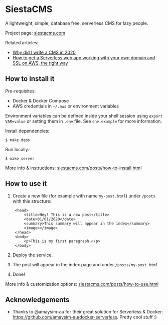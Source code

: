 # SiestaCMS

A lightweight, simple, database free, serverless CMS for lazy people.

Project page: [siestacms.com](https://www.siestacms.com)

Related articles:

- [Why did I write a CMS in 2020](https://nosolopau.medium.com/why-did-i-write-a-cms-in-2020-6824ab1c42ca)
- [How to get a Serverless web app working with your own domain and SSL on AWS, the right way](https://nosolopau.medium.com/how-to-get-a-serverless-web-app-working-with-your-own-domain-and-ssl-on-aws-the-right-way-69d5b138d8c0?source=your_stories_page-------------------------------------)

## How to install it

Pre-requisites:

- Docker & Docker Compose
- AWS credentials in `~/.aws` or environment variables
  
Environment variables can be defined inside your shell session using `export VAR=value` or setting them in `.env` file. See `env.example` for more information.


Install dependencies:

    $ make deps

Run locally:

    $ make server

More info & instructions: [siestacms.com/posts/how-to-install.html](https://www.siestacms.com/posts/how-to-install.html)

## How to use it

1. Create a new file (for example with name `my-post.html`) under `/posts` with this structure:

        <head>
            <title>Hey! This is a new post</title>
            <date>01/01/2020</date>
            <summary>This summary will appear in the index</summary>
            <image></image>
        </head>
        <body>
            <p>This is my first paragraph.</p>
        </body>
2. Deploy the service.
3. The post will appear in the index page and under `/posts/my-post.html`
4. Done!

More info & customization options: [siestacms.com/posts/how-to-use.html](https://www.siestacms.com/posts/how-to-use.html)

## Acknowledgements

- Thanks to @amaysim-au for their great solution for Serverless & Docker: https://github.com/amaysim-au/docker-serverless. Pretty cool stuff :)